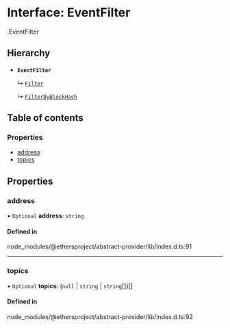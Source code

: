 # Interface: EventFilter

[<internal>](../wiki/%3Cinternal%3E).EventFilter

## Hierarchy

- **`EventFilter`**

  ↳ [`Filter`](../wiki/%3Cinternal%3E.Filter)

  ↳ [`FilterByBlockHash`](../wiki/%3Cinternal%3E.FilterByBlockHash)

## Table of contents

### Properties

- [address](../wiki/%3Cinternal%3E.EventFilter#address)
- [topics](../wiki/%3Cinternal%3E.EventFilter#topics)

## Properties

### address

• `Optional` **address**: `string`

#### Defined in

node_modules/@ethersproject/abstract-provider/lib/index.d.ts:91

___

### topics

• `Optional` **topics**: (``null`` \| `string` \| `string`[])[]

#### Defined in

node_modules/@ethersproject/abstract-provider/lib/index.d.ts:92

